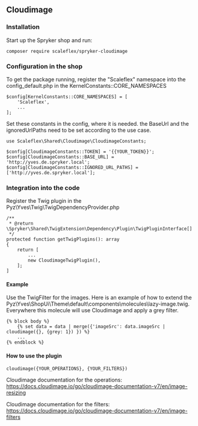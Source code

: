 ## Cloudimage

### Installation
Start up the Spryker shop and run:
~~~
composer require scaleflex/spryker-cloudimage
~~~

### Configuration in the shop
To get the package running, register the "Scaleflex" namespace into the config_default.php in the KernelConstants::CORE_NAMESPACES
~~~
$config[KernelConstants::CORE_NAMESPACES] = [
    'Scaleflex',
    ...
];
~~~
Set these constants in the config, where it is needed. the BaseUrl and the ignoredUrlPaths need to be set according to the use case.
~~~
use Scaleflex\Shared\Cloudimage\CloudimageConstants;

$config[CloudimageConstants::TOKEN] = '{{YOUR_TOKEN}}';
$config[CloudimageConstants::BASE_URL] = 'http://yves.de.spryker.local';
$config[CloudimageConstants::IGNORED_URL_PATHS] = ['http://yves.de.spryker.local'];
~~~

### Integration into the code
Register the Twig plugin in the Pyz\Yves\Twig\TwigDependencyProvider.php
~~~
/**
 * @return \Spryker\Shared\TwigExtension\Dependency\Plugin\TwigPluginInterface[]
 */
protected function getTwigPlugins(): array
{
    return [
        ...
        new CloudimageTwigPlugin(),
    ];
]
~~~

#### Example
Use the TwigFilter for the images. Here is an example of how to extend the Pyz\Yves\ShopUi\Theme\default\components\molecules\lazy-image.twig. 
Everywhere this molecule will use Cloudimage and apply a grey filter.
~~~
{% block body %}
    {% set data = data | merge({'imageSrc': data.imageSrc | cloudimage({}, {grey: 1}) }) %}
    ...
{% endblock %}
~~~

#### How to use the plugin
~~~
cloudimage({YOUR_OPERATIONS}, {YOUR_FILTERS})
~~~
Cloudimage documentation for the operations:
https://docs.cloudimage.io/go/cloudimage-documentation-v7/en/image-resizing

Cloudimage documentation for the filters:
https://docs.cloudimage.io/go/cloudimage-documentation-v7/en/image-filters
